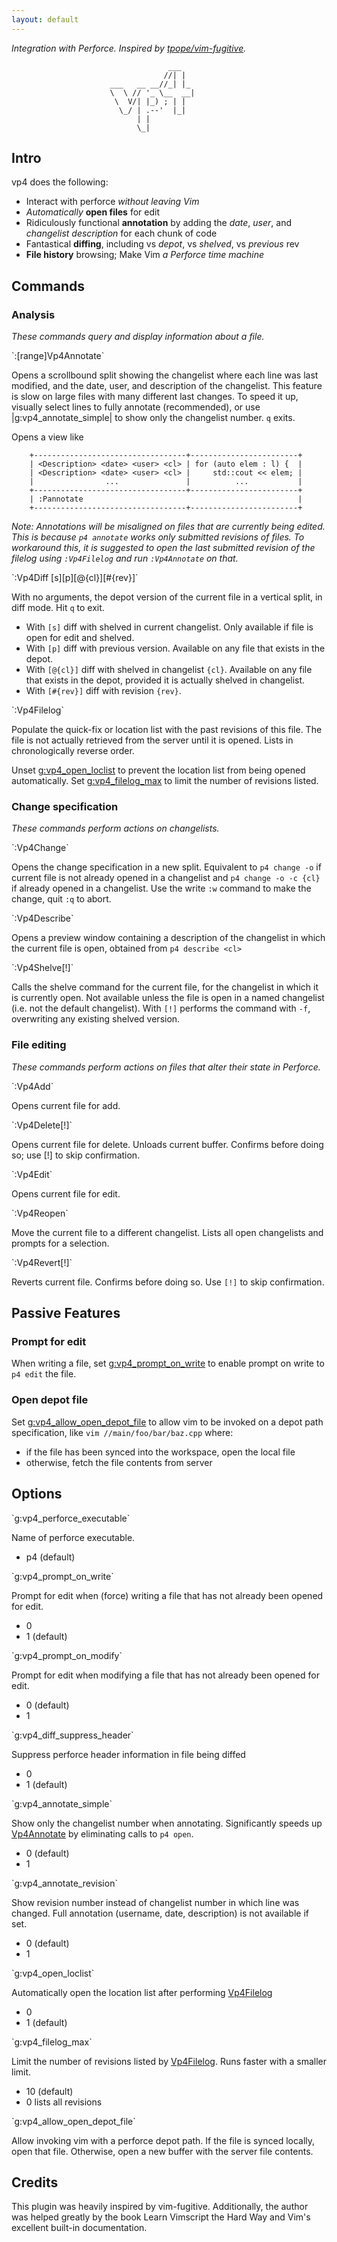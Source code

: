 ```yaml
---
layout: default
---
```


_Integration with Perforce.  Inspired by
[tpope/vim-fugitive](https://github.com/tpope/vim-fugitive)._

                                       ___
                                      //| |
                          ___   __ __//_| |_
                          \  \ // '_ \__  __|
                           \  V/| |_) ; | |
                            \_/ | .--'  |_|
                                | |
                                \_|


## Intro

vp4 does the following:

- Interact with perforce _without leaving Vim_
- _Automatically_ **open files** for edit
- Ridiculously functional **annotation** by adding the _date_, _user_, and
  _changelist_ _description_ for each chunk of code
- Fantastical **diffing**, including vs _depot_, vs _shelved_, vs _previous_ rev
- **File history** browsing; Make Vim _a Perforce time machine_

## Commands

### Analysis

_These commands query and display information about a file._

<div class="command" id="Vp4Annotate">
`:[range]Vp4Annotate`
</div>

Opens a scrollbound split showing the changelist where each line was last
modified, and the date, user, and description of the changelist.  This feature
is slow on large files with many different last changes.  To speed it up,
visually select lines to fully annotate (recommended), or use
|g:vp4_annotate_simple| to show only the changelist number.  `q` exits.

Opens a view like

```
    +----------------------------------+------------------------+
    | <Description> <date> <user> <cl> | for (auto elem : l) {  |
    | <Description> <date> <user> <cl> |     std::cout << elem; |
    |                ...               |          ...           |
    +----------------------------------+------------------------+
    | :Pannotate                                                |
    +----------------------------------+------------------------+
```

_Note: Annotations will be misaligned on files that are currently being edited.
This is because `p4 annotate` works only submitted revisions of files.  To
workaround this, it is suggested to open the last submitted revision of the
filelog using `:Vp4Filelog` and run `:Vp4Annotate` on that._

<div class="command" id="Vp4Diff">
`:Vp4Diff [s][p][@{cl}][#{rev}]`
</div>

With no arguments, the depot version of the current file in a vertical split,
in diff mode.  Hit `q` to exit.

- With `[s]` diff with shelved in current changelist.  Only available if file is
  open for edit and shelved.
- With `[p]` diff with previous version.  Available on any file that exists in
  the depot.
- With `[@{cl}]` diff with shelved in changelist `{cl}`.  Available on any file
  that exists in the depot, provided it is actually shelved in changelist.
- With `[#{rev}]` diff with revision `{rev}`.

<div class="command" id="Vp4Filelog">
`:Vp4Filelog`
</div>

Populate the quick-fix or location list with the past revisions of this file.
The file is not actually retrieved from the server until it is opened.  Lists
in chronologically reverse order.

Unset [g:vp4_open_loclist] to prevent the location list from being opened
automatically.  Set [g:vp4_filelog_max] to limit the number of revisions
listed.

### Change specification

_These commands perform actions on changelists._

<div class="command" id="Vp4Change">
`:Vp4Change`
</div>

Opens the change specification in a new split.  Equivalent to `p4 change -o`
if current file is not already opened in a changelist and `p4 change -o -c
{cl}` if already opened in a changelist.  Use the write `:w` command to make
the change, quit `:q` to abort.

<div class="command" id="Vp4Describe">
`:Vp4Describe`
</div>

Opens a preview window containing a description of the changelist in which the
current file is open, obtained from `p4 describe <cl>`

<div class="command" id="Vp4Shelve">
`:Vp4Shelve[!]`
</div>

Calls the shelve command for the current file, for the changelist in which it
is currently open.  Not available unless the file is open in a named
changelist (i.e. not the default changelist).  With `[!]` performs the command
with `-f`, overwriting any existing shelved version.

### File editing

_These commands perform actions on files that alter their state in Perforce._

<div class="command" id="Vp4Add">
`:Vp4Add`
</div>

Opens current file for add.

<div class="command" id="Vp4Delete">
`:Vp4Delete[!]`
</div>

Opens current file for delete.  Unloads current buffer.  Confirms before doing
so; use [!] to skip confirmation.

<div class="command" id="Vp4Edit">
`:Vp4Edit`
</div>

Opens current file for edit.

<div class="command" id="Vp4Reopen">
`:Vp4Reopen`
</div>

Move the current file to a different changelist.  Lists all open changelists
and prompts for a selection.

<div class="command" id="Vp4Revert">
`:Vp4Revert[!]`
</div>

Reverts current file.  Confirms before doing so.  Use `[!]` to skip
confirmation.

## Passive Features

### Prompt for edit

When writing a file, set [g:vp4_prompt_on_write] to enable prompt on write to
`p4 edit` the file.

### Open depot file

Set [g:vp4_allow_open_depot_file] to allow vim to be invoked on a depot path
specification, like `vim //main/foo/bar/baz.cpp` where:

- if the file has been synced into the workspace, open the local file
- otherwise, fetch the file contents from server

## Options

<div class="option" id="g:vp4_perforce_executable">
`g:vp4_perforce_executable` 

Name of perforce executable.

- p4 (default)

</div>
<div class="option" id="g:vp4_prompt_on_write">
`g:vp4_prompt_on_write`     

Prompt for edit when (force) writing a file that has not already been opened for
edit.

- 0
- 1 (default)

</div>
<div class="option" id="g:vp4_prompt_on_modify">
`g:vp4_prompt_on_modify`    

Prompt for edit when modifying a file that has not already been opened for edit.

- 0 (default)
- 1

</div>
<div class="option" id="g:vp4_diff_suppress_header">
`g:vp4_diff_suppress_header`

Suppress perforce header information in file being diffed

- 0
- 1 (default)

</div>
<div class="option" id="g:vp4_annotate_simple">
`g:vp4_annotate_simple`     

Show only the changelist number when annotating.  Significantly speeds up
[Vp4Annotate] by eliminating calls to `p4 open`.

- 0 (default)
- 1

</div>
<div class="option" id="g:vp4_annotate_revision">
`g:vp4_annotate_revision`   

Show revision number instead of changelist number in which line was changed.
Full annotation (username, date, description) is not available if set.

- 0 (default)
- 1

</div>
<div class="option" id="g:vp4_open_loclist">
`g:vp4_open_loclist`        

Automatically open the location list after performing [Vp4Filelog]

- 0
- 1 (default)

</div>
<div class="option" id="g:vp4_filelog_max">
`g:vp4_filelog_max`         

Limit the number of revisions listed by [Vp4Filelog].  Runs faster with a
smaller limit.

- 10 (default)
- 0 lists all revisions

</div>
<div class="option" id="g:vp4_allow_open_depot_file">
`g:vp4_allow_open_depot_file`

Allow invoking vim with a perforce depot path.  If the file is synced locally,
open that file.  Otherwise, open a new buffer with the server file contents.

## Credits

This plugin was heavily inspired by vim-fugitive.  Additionally, the author
was helped greatly by the book Learn Vimscript the Hard Way and Vim's
excellent built-in documentation.

[g:vp4_perforce_executable]:   #g:vp4_perforce_executable
[g:vp4_prompt_on_write]:       #g:vp4_prompt_on_write
[g:vp4_prompt_on_modify]:      #g:vp4_prompt_on_modify
[g:vp4_diff_suppress_header]:  #g:vp4_diff_suppress_header
[g:vp4_annotate_simple]:       #g:vp4_annotate_simple
[g:vp4_annotate_revision]:     #g:vp4_annotate_revision
[g:vp4_open_loclist]:          #g:vp4_open_loclist
[g:vp4_filelog_max]:           #g:vp4_filelog_max
[g:vp4_allow_open_depot_file]: #g:vp4_allow_open_depot_file

[Vp4Annotate]: #Vp4Annotate
[Vp4Diff]:     #Vp4Diff
[Vp4Filelog]:  #Vp4Filelog
[Vp4Change]:   #Vp4Change
[Vp4Shelve]:   #Vp4Shelve
[Vp4Add]:      #Vp4Add
[Vp4Delete]:   #Vp4Delete
[Vp4Edit]:     #Vp4Edit
[Vp4Reopen]:   #Vp4Reopen
[Vp4Revert]:   #Vp4Revert
[Vp4Describe]:   #Vp4Describe
